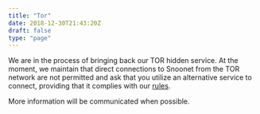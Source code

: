 ```yaml
---
title: "Tor"
date: 2018-12-30T21:43:20Z
draft: false
type: "page"
---
```


We are in the process of bringing back our TOR hidden service. At the moment,
we maintain that direct connections to Snoonet from the TOR network are not
permitted and ask that you utilize an alternative service to connect, providing
that it complies with our [rules](/rules).

More information will be communicated when possible.
